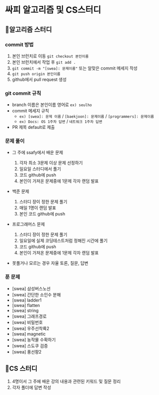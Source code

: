 # 싸피 알고리즘 및 CS스터디

## 📌알고리즘 스터디

### commit 방법

1. 본인 브런치로 이동 `git checkout 본인이름`
2. 본인 브런치에서 작업 후 `git add .`
3. `git commit -m "[swea]: 문제이름"` 또는 알맞은 commit 메세지 작성
4. `git push origin 본인이름`
5. github에서 pull request 생성

### git commit 규칙

- branch 이름은 본인이름 영어로 `ex) seulho`
- commit 메세지 규칙
  - `ex) [swea]: 문제 이름` / `[baekjoon]: 문제이름` / `[programmers]: 문제이름`
  - `ex) Docs: OS 1주차 답변` / `네트워크 1주차 답변`
- PR 제목 default로 제출

### 문제 풀이

- 그 주에 ssafy에서 배운 문제
  1. 각자 최소 3문제 이상 문제 선정하기
  2. 일요일 스터디에서 풀기
  3. 코드 github에 push
  4. 본인이 가져온 문제중에 1문제 각자 랜덤 발표
- 백준 문제

  1. 스터디 장이 정한 문제 풀기
  2. 매일 1명이 랜덤 발표
  3. 본인 코드 github에 push

- 프로그래머스 문제
  1. 스터디 장이 정한 문제 풀기
  2. 일요일에 실제 코딩테스트처럼 정해진 시간에 풀기
  3. 코드 github에 push
  4. 본인이 가져온 문제중에 1문제 각자 랜덤 발표
- 못풀거나 모르는 경우 자율 토론, 질문, 답변

### 푼 문제

- [swea] 삼성버스노선
- [swea] 간단한 소인수 분해
- [swea] ladder1
- [swea] flatten
- [swea] string
- [swea] 그래프경로
- [swea] 비밀번호
- [swea] 우주선착륙2
- [swea] magnetic
- [swea] 농작물 수확하기
- [swea] 스도쿠 검증
- [swea] 풍선팡2

## 📌CS 스터디

1. 4명이서 그 주에 배운 강의 내용과 관련된 키워드 및 질문 정리
2. 각자 폴더에 답변 작성
